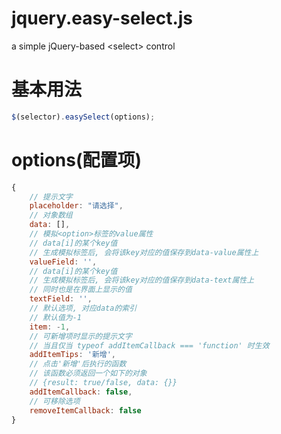 # jquery.easy-select.js
a simple jQuery-based &lt;select> control

# 基本用法
``` javascript
$(selector).easySelect(options);
```

# options(配置项)
``` javascript
{
    // 提示文字
    placeholder: "请选择",
    // 对象数组
    data: [],
    // 模拟<option>标签的value属性
    // data[i]的某个key值
    // 生成模拟标签后, 会将该key对应的值保存到data-value属性上
    valueField: '',
    // data[i]的某个key值
    // 生成模拟标签后, 会将该key对应的值保存到data-text属性上
    // 同时也是在界面上显示的值
    textField: '',
    // 默认选项, 对应data的索引
    // 默认值为-1
    item: -1,
    // 可新增项时显示的提示文字
    // 当且仅当 typeof addItemCallback === 'function' 时生效
    addItemTips: '新增',
    // 点击'新增'后执行的函数
    // 该函数必须返回一个如下的对象
    // {result: true/false, data: {}}
    addItemCallback: false,
    // 可移除选项
    removeItemCallback: false
}
```
